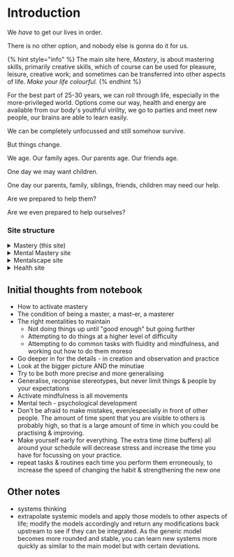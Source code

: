 # Introduction

We _have_ to get our lives in order.

There is no other option, and nobody else is gonna do it for us.

{% hint style="info" %}
The main site here, _Mastery_, is about mastering skills, primarily creative skills, which of course can be used for pleasure, leisure, creative work; and sometimes can be transferred into other aspects of life. _Make your life colourful._
{% endhint %}

For the best part of 25-30 years, we can roll through life, especially in the more-privileged world. Options come our way, health and energy are available from our body's youthful virility, we go to parties and meet new people, our brains are able to learn easily.

We can be completely unfocussed and still somehow survive.

But things change.&#x20;

We age. Our family ages. Our parents age. Our friends age.

One day we may want children.

One day our parents, family, siblings, friends, children may need our help.

Are we prepared to help them?

Are we even prepared to help ourselves?

### Site structure&#x20;

<details>

<summary>Mastery (this site)</summary>

The main site here, _Mastery_, is about mastering skills, primarily creative skills, which of course can be used for pleasure, leisure, creative work; and sometimes can be transferred into other aspects of life.

</details>

<details>

<summary>Mental Mastery site</summary>

The main subsite, [Mental Mastery](https://app.gitbook.com/o/ncd9U74Kvvm90FLF5tdt/s/6NZGIYMGPWax0HgjtXHK/ "mention"), is more occult. Give it a go, you may be surprised what you find.

</details>

<details>

<summary>Mentalscape site</summary>

The next subsite, [Mentalscape](https://app.gitbook.com/o/ncd9U74Kvvm90FLF5tdt/s/A8Wb5kNCTZm4QvfxJ39S/ "mention"), is the mental equivalent of _you are what you eat_. You are what you put into your mind. So let's create our mental landscape with intention, fill it only with that which is what you want to become.

</details>

<details>

<summary>Health site </summary>

No self-mastery would be complete without a dip into [Health](https://app.gitbook.com/o/ncd9U74Kvvm90FLF5tdt/s/8Bu9PhjagzvDjiFiwMOW/ "mention").

</details>



## Initial thoughts from notebook

* How to activate mastery
* The condition of being a master, a mast-er, a masterer
* The right mentalities to maintain
  * Not doing things up until "good enough" but going further
  * Attempting to do things at a higher level of difficulty
  * Attempting to do common tasks with fluidity and mindfulness, and working out how to do them moreso
* Go deeper in for the details - in creation and observation and practice
* Look at the bigger picture AND the minutiae
* Try to be both more precise and more generalising
* Generalise, recognise stereotypes, but never limit things & people by your expectations
* Activate mindfulness is all movements
* Mental tech - psychological development
* Don't be afraid to make mistakes, even/especially in front of other people. The amount of time spent that you are visible to others is probably high, so that is a large amount of time in which you could be practising & improving.
* Make yourself early for everything. The extra time (time buffers) all around your schedule will decrease stress and increase the time you have for focussing on your practice.
* repeat tasks & routines each time you perform them erroneously, to increase the speed of changing the habit & strengthening the new one

## Other notes

* systems thinking
* extrapolate systemic models and apply those models to other aspects of life; modify the models accordingly and return any modifications back upstream to see if they can be integrated. As the generic model becomes more rounded and stable, you can learn new systems more quickly as similar to the main model but with certain deviations.

